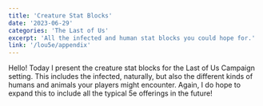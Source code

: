 ```yaml
---
title: 'Creature Stat Blocks'
date: '2023-06-29'
categories: 'The Last of Us'
excerpt: 'All the infected and human stat blocks you could hope for.'
link: '/lou5e/appendix'
---
```


Hello! Today I present the creature stat blocks for the Last of Us Campaign setting. This includes the infected, naturally, but also the different kinds of humans and animals your players might encounter. Again, I do hope to expand this to include all the typical 5e offerings in the future!